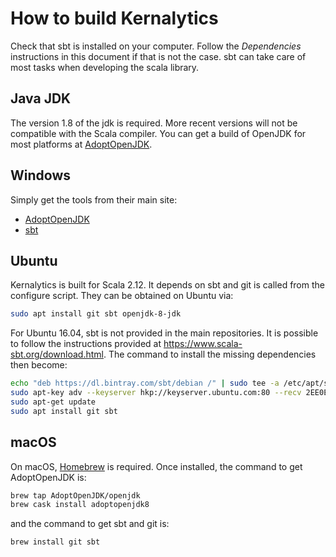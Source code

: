 # How to build Kernalytics

Check that sbt is installed on your computer. Follow the *Dependencies* instructions in this document if that is not the case. sbt can take care of most tasks when developing the scala library.

## Java JDK

The version 1.8 of the jdk is required. More recent versions will not be compatible with the Scala compiler. You can get a build of OpenJDK for most platforms at [AdoptOpenJDK](https://adoptopenjdk.net).

## Windows

Simply get the tools from their main site:
- [AdoptOpenJDK](https://adoptopenjdk.net)
- [sbt](https://www.scala-sbt.org/)

## Ubuntu

Kernalytics is built for Scala 2.12. It depends on sbt and git is called from the configure script. They can be obtained on Ubuntu via:

```bash
sudo apt install git sbt openjdk-8-jdk
```

For Ubuntu 16.04, sbt is not provided in the main repositories. It is possible to follow the instructions provided at https://www.scala-sbt.org/download.html. The command to install the missing dependencies then become:

```bash
echo "deb https://dl.bintray.com/sbt/debian /" | sudo tee -a /etc/apt/sources.list.d/sbt.list
sudo apt-key adv --keyserver hkp://keyserver.ubuntu.com:80 --recv 2EE0EA64E40A89B84B2DF73499E82A75642AC823
sudo apt-get update
sudo apt install git sbt
```

## macOS

On macOS, [Homebrew](https://brew.sh/) is required. Once installed, the command to get AdoptOpenJDK is:

```bash
brew tap AdoptOpenJDK/openjdk
brew cask install adoptopenjdk8
```

and the command to get sbt and git is:

```bash
brew install git sbt
```

